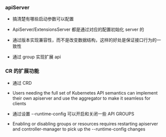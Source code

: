 ### apiServer

* 搞清楚有哪些启动参数可以配置
* ApiServer/ExtensionsServer 都是通过对应的配置初始化 server 的


* 通过版本实现兼容性，而不是改变数据结构，这样的好处是保证接口行为的一致性
* 通过 group 实现扩展 api

### CR 的扩展功能

* 通过 CRD
* Users needing the full set of Kubernetes API semantics can implement their own apiserver and use the aggregator to make it seamless for clients

* 通过设置 --runtime-config 可以开启和关闭一些 API GROUPS
* Enabling or disabling groups or resources requires restarting apiserver and controller-manager to pick up the --runtime-config changes